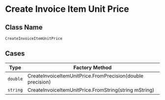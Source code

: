 
# Create Invoice Item Unit Price

## Class Name

`CreateInvoiceItemUnitPrice`

## Cases

| Type | Factory Method |
|  --- | --- |
| `double` | CreateInvoiceItemUnitPrice.FromPrecision(double precision) |
| `string` | CreateInvoiceItemUnitPrice.FromString(string mString) |

